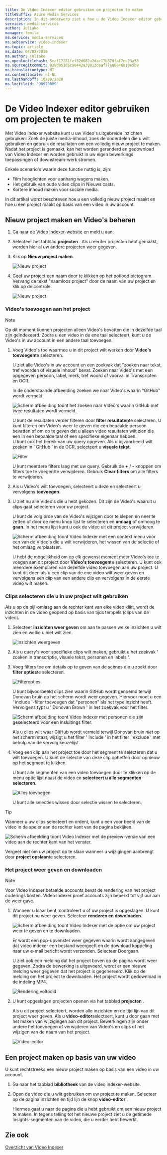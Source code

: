 ```yaml
---
title: De Video Indexer editor gebruiken om projecten te maken
titleSuffix: Azure Media Services
description: In dit onderwerp ziet u hoe u de Video Indexer editor gebruikt om projecten te maken.
services: media-services
author: Juliako
manager: femila
ms.service: media-services
ms.subservice: video-indexer
ms.topic: article
ms.date: 04/02/2019
ms.author: juliako
ms.openlocfilehash: 5eaf17281fef32d682a2dac17b379faf7ec23a53
ms.sourcegitcommit: 829d951d5c90442a38012daaf77e86046018e5b9
ms.translationtype: MT
ms.contentlocale: nl-NL
ms.lasthandoff: 10/09/2020
ms.locfileid: "90970089"
---
```

# <a name="use-the-video-indexer-editor-to-create-projects"></a>De Video Indexer editor gebruiken om projecten te maken

Met Video Indexer website kunt u uw Video's uitgebreide inzichten gebruiken: Zoek de juiste media-inhoud, zoek de onderdelen die u wilt gebruiken en gebruik de resultaten om een volledig nieuw project te maken. Nadat het project is gemaakt, kan het worden gerenderd en gedownload van Video Indexer en worden gebruikt in uw eigen bewerkings toepassingen of downstream-werk stromen.

Enkele scenario's waarin deze functie nuttig is, zijn: 

* Film hooglichten voor aanhang wagens maken.
* Het gebruik van oude video clips in Nieuws casts.
* Kortere inhoud maken voor sociale media.

In dit artikel wordt beschreven hoe u een volledig nieuw project maakt en hoe u een project maakt op basis van een video in uw account.

## <a name="create-new-project-and-manage-videos"></a>Nieuw project maken en Video's beheren

1. Ga naar de [Video Indexer](https://www.videoindexer.ai/)-website en meld u aan.
1. Selecteer het tabblad **projecten** . Als u eerder projecten hebt gemaakt, worden hier al uw andere projecten weer gegeven.
1. Klik op **Nieuw project maken**.  

    ![Nieuw project](./media/video-indexer-view-edit/new-project.png)
1. Geef uw project een naam door te klikken op het potlood pictogram. Vervang de tekst "naamloos project" door de naam van uw project en klik op de controle.

    ![Nieuw project](./media/video-indexer-view-edit/new-project3.png)
    
### <a name="add-videos-to-the-project"></a>Video's toevoegen aan het project

> [!NOTE]
> Op dit moment kunnen projecten alleen Video's bevatten die in dezelfde taal zijn geïndexeerd. Zodra u een video in de ene taal selecteert, kunt u de Video's in uw account in een andere taal toevoegen.

1. Voeg Video's toe waarmee u in dit project wilt werken door **Video's toevoegen**te selecteren.

    U ziet alle Video's in uw account en een zoekvak dat "zoeken naar tekst, tref woorden of visuele inhoud" bevat. Zoeken naar Video's met een opgegeven persoon, label, merk, tref woord of voorval in Transcripten en OCR.
    
    In de onderstaande afbeelding zoeken we naar Video's waarin "GitHub" wordt vermeld.
    
    ![Scherm afbeelding toont het zoeken naar Video's waarin GitHub met twee resultaten wordt vermeld.](./media/video-indexer-view-edit/github.png)

    U kunt de resultaten verder filteren door **filter resultaten**te selecteren. U kunt filteren om Video's weer te geven die een bepaalde persoon bevatten of om op te geven dat u alleen video resultaten wilt zien die een in een bepaalde taal of een specifieke eigenaar hebben. <br/> U kunt ook het bereik van uw query opgeven. Als u bijvoorbeeld wilt zoeken in ' GitHub ' in de OCR, selecteert u **visuele tekst**.

    ![Filter](./media/video-indexer-view-edit/visual-text.png)

    U kunt meerdere filters laag met uw query. Gebruik de **+** / **-** knoppen om filters toe te voegen/te verwijderen. Gebruik **Clear filters** om alle filters te verwijderen.
1. Als u Video's wilt toevoegen, selecteert u deze en selecteert u vervolgens **toevoegen**.
1. U ziet nu alle Video's die u hebt gekozen. Dit zijn de Video's waaruit u clips gaat selecteren voor uw project.

    U kunt de volg orde van de Video's wijzigen door te slepen en neer te zetten of door de menu knop lijst te selecteren en **omlaag** of omhoog te **gaan**. In het menu lijst kunt u ook de video uit dit project verwijderen. 

    ![Scherm afbeelding toont Video Indexer met een context menu voor een van de Video's die u wilt verwijderen, het wissen van de selectie of het omlaag verplaatsen.](./media/video-indexer-view-edit/rearrange.png)
    
    U hebt de mogelijkheid om op elk gewenst moment meer Video's toe te voegen aan dit project door **Video's toevoegen**te selecteren. U kunt ook meerdere exemplaren van dezelfde video toevoegen aan uw project. U kunt dit doen als u een clip van de ene video wilt weer geven en vervolgens een clip van een andere clip en vervolgens in de eerste video wilt maken. 

### <a name="select-clips-to-use-in-your-project"></a>Clips selecteren die u in uw project wilt gebruiken

Als u op de pijl-omlaag aan de rechter kant van elke video klikt, wordt de inzichten in de video geopend op basis van tijds tempels (clips van de video). 

1. Selecteer **inzichten weer geven** om aan te passen welke inzichten u wilt zien en welke u niet wilt zien. 

    ![Inzichten weergeven](./media/video-indexer-view-edit/insights.png)
1. Als u query's voor specifieke clips wilt maken, gebruikt u het zoekvak ' zoeken in transcriptie, visuele tekst, personen en labels '.
1. Voeg filters toe om details op te geven van de scènes die u zoekt door **filter opties**te selecteren.

    ![Filteropties](./media/video-indexer-view-edit/filter-options.png)

    U kunt bijvoorbeeld clips zien waarin GitHub wordt genoemd terwijl Donovan bruin op het scherm wordt weer gegeven. Hiervoor moet u een ' include '-filter toevoegen dat "personen" als het type inzicht heeft. Vervolgens typt u ' Donovan Brown ' in het zoekvak voor het filter.
    
    ![Scherm afbeelding toont Video Indexer met personen die zijn geselecteerd voor een insluitings filter.](./media/video-indexer-view-edit/include.png)
    
    Als u clips wilt waar GitHub wordt vermeld terwijl Donovan bruin _niet_ op het scherm staat, wijzigt u het filter ' include ' in het filter ' exclude ' met behulp van de vervolg keuzelijst. 

1. Voeg een clip aan het project toe door het segment te selecteren dat u wilt toevoegen. U kunt de selectie van deze clip opheffen door opnieuw op het segment te klikken.
    
    U kunt alle segmenten van een video toevoegen door te klikken op de menu optie lijst naast de video en **selecteert u alle segmenten selecteren**. 

    ![Alles toevoegen](./media/video-indexer-view-edit/add-all.png)

    U kunt alle selecties wissen door selectie wissen te selecteren.

> [!TIP]
> Wanneer u uw clips selecteert en ordent, kunt u een voor beeld van de video in de speler aan de rechter kant van de pagina bekijken. 

![Scherm afbeelding toont Video Indexer met de preview-versie van een video aan de rechter kant van het venster.](./media/video-indexer-view-edit/preview.png)

Vergeet niet om uw project op te slaan wanneer u wijzigingen aanbrengt door **project opslaan**te selecteren. 

### <a name="render-and-download-the-project"></a>Het project weer geven en downloaden

> [!NOTE]
> Voor Video Indexer betaalde accounts bevat de rendering van het project coderings kosten. Video Indexer proef accounts zijn beperkt tot vijf uur aan de weer gave.

1. Wanneer u klaar bent, controleert u of uw project is opgeslagen. U kunt dit project nu weer geven. Selecteer **renderen en downloaden**. 

    ![Scherm afbeelding toont Video Indexer met de optie om uw project weer te geven en te downloaden.](./media/video-indexer-view-edit/save.png)

    Er wordt een pop-upvenster weer gegeven waarin wordt aangegeven dat video indexer een bestand weergeeft en de download koppeling naar uw e-mail bericht wordt verzonden. Selecteer Doorgaan. 
    
    U ziet ook een melding dat het project boven op de pagina wordt weer gegeven. Zodra de bewerking is uitgevoerd, wordt er een nieuwe melding weer gegeven dat het project is gegenereerd. Klik op de melding om het project te downloaden. Het project wordt gedownload in de indeling MP4.

    ![Rendering voltooid](./media/video-indexer-view-edit/rendering-done.png)

1. U kunt opgeslagen projecten openen via het tabblad **projecten** . 

    Als u dit project selecteert, worden alle inzichten en de tijd lijn van dit project weer geven. Als u **video-editor**selecteert, kunt u door gaan met het maken van wijzigingen aan dit project. Bewerkingen zijn onder andere het toevoegen of verwijderen van Video's en clips of het wijzigen van de naam van het project.

    ![Video-editor](./media/video-indexer-view-edit/video-editor.png)
     
## <a name="create-a-project-from-your-video"></a>Een project maken op basis van uw video

U kunt rechtstreeks een nieuw project maken op basis van een video in uw account. 

1. Ga naar het tabblad **bibliotheek** van de video indexer-website.
1. Open de video die u wilt gebruiken om uw project te maken. Selecteer op de pagina inzichten en tijd lijn de knop **video-editor** .

    Hiermee gaat u naar de pagina die u hebt gebruikt om een nieuw project te maken. In tegens telling tot het nieuwe project ziet u de getimede Insights-segmenten van de video, die u eerder hebt bewerkt.

## <a name="see-also"></a>Zie ook

[Overzicht van Video Indexer](video-indexer-overview.md)

